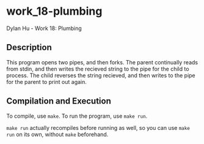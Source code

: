 # work_18-plumbing
Dylan Hu - Work 18: Plumbing

## Description
This program opens two pipes, and then forks. The parent continually reads from stdin, and then writes the recieved string to the pipe for the child to process. The child reverses the string recieved, and then writes to the pipe for the parent to print out again.

## Compilation and Execution
To compile, use `make`. To run the program, use `make run`.

`make run` actually recompiles before running as well, so you can use `make run` on its own, without `make` beforehand.
